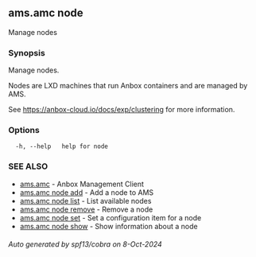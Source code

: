 ## ams.amc node

Manage nodes

### Synopsis

Manage nodes.

Nodes are LXD machines that run Anbox containers and are managed by AMS.

See https://anbox-cloud.io/docs/exp/clustering for more information.


### Options

```
  -h, --help   help for node
```

### SEE ALSO

* [ams.amc](ams.amc.md)	 - Anbox Management Client
* [ams.amc node add](ams.amc_node_add.md)	 - Add a node to AMS
* [ams.amc node list](ams.amc_node_list.md)	 - List available nodes
* [ams.amc node remove](ams.amc_node_remove.md)	 - Remove a node
* [ams.amc node set](ams.amc_node_set.md)	 - Set a configuration item for a node
* [ams.amc node show](ams.amc_node_show.md)	 - Show information about a node

###### Auto generated by spf13/cobra on 8-Oct-2024
